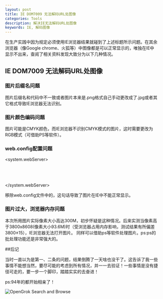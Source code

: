 ```yaml
---
layout: post
title: IE DOM7009 无法解码URL处图像
categories: Tools
description: 解决IE无法解码URL处图像
keywords: IE, 解码图像
---
```


  在生产实践中因为规定必须使用IE浏览器结果就碰到了上述标题所示问题。在其余浏览器（像Google chrome、火狐等）中图像都是可以正常显示的，唯独在IE中显示不出来，查阅了相关资料发现大致分为以下几种情况。

## IE DOM7009 无法解码URL处图像

### 图片后缀名问题

  图片后缀名和代码中不一致或者图片本来是.png格式自己手动更改成了.jpg或者其它格式导致IE浏览器无法识别。

### 图片颜色编码问题

  图片可能是CMYK颜色，而IE浏览器不识别CMYK模式的图片，这时需要更改为RGB模式（可借助PS等软件）。

### web.config配置问题

<system.webServer>   
 <httpProtocol>    
  <customHeaders>    
   <add name="X-Content-Type-Options" value="nosniff" />    
  </customHeaders>    
 </httpProtocol> 
</system.webServer> 

  移除web.config文件中的<add name="X-Content-Type-Options" value="nosniff" />，这句话导致了图片在IE中不能正常显示。

### 图片过大，浏览器内存问题
  
  本次所用图片实际像素大小高达300M，初步怀疑是这种情况。后来实测当像素高于3800x8608(像素大小93.6M)时（受浏览器占用内存影响，测试结果有所偏差3800±15），IE浏览器无法打开图片。
  同样可以借助ps等软件处理图片。ps:ps的批处理功能还是非常强大的。
  
##后记

  当时一直以为是第一、二条的问题，结果倒腾了一天啥也没干了。这告诉了我一些事情不能想当然，要尽可能的考虑到所有情况，并一一去验证！一些事情是没有捷径可走的，要一步一个脚印，踏踏实实的去奋进！

ps:94年的都开始相亲了！

![OpenGrok Search and Browse](/images/posts/tools/DOM7009/1.jpg)
  
